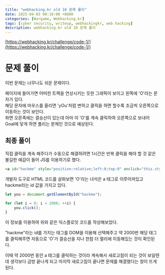 ```yaml
---
title: "webhacking.kr old 10 문제 풀이"
date: 2025-04-03 00:10:00 +0800
categories: [Wargame, Webhacking.kr]
tags: [cyber security, writeup, webhackingkr, web hacking] 
description: webhacking.kr old 10 문제 풀이
---
```


[https://webhacking.kr/challenge/code-1/](https://webhacking.kr/challenge/code-1/)
# 문제 풀이
이번 문제는 너무나도 쉬운 문제이다.<br />

페이지에 들어가면 어떠한 트랙을 연상시키는 듯한 그래픽이 보이고 왼쪽에 'O'라는 문자가 있다. <br />
해당 문자에 마우스를 올리면 'yOu'처럼 변하고 클릭을 하면 할수록 조금씩 오른쪽으로 이동하는 것이 보인다.<br />
화면 오른족에는 결승선이 있는데 아마 이 'O'를 계속  클릭하여 오른쪽으로 보내어 Goal에 닿게 하면 풀리는 문제인 것으로 예상된다.
## 최종 풀이
직접 클릭을 계속 해주다가 수동으로 해결하려면 1시간은 반복 클릭을 해야 할 것 같은 불길한 예감이 들어 JS를 이용하기로 했다.

```html
<a id="hackme" style="position:relative;left:0;top:0" onclick="this.style.left=parseInt(this.style.left,10)+1+'px';if(this.style.left=='1600px')this.href='?go='+this.style.left" onmouseover="this.innerHTML='yOu'" onmouseout="this.innerHTML='O'">O</a>
```
개발자 도구로 HTML 코드를 살펴보면 'O'라는 녀석은 a 태그로 이루어져있고 hackme라는 id 값을 가지고 있다.<br />

```js
let you = document.getElementById("hackme");

for (let i = 0; i < 2000; ++i) {
	you.click();
}
```
이 정보를 이용하여 위와 같은 익스플로잇 코드를 작성해보았다.<br />

"hackme"라는 id를 가지는 태그를 DOM을 이용해 선택해주고 약 2000번 해당 태그를 클릭해주면 자동으로 'O'가 결승선을 지나 한참 더 멀리에 이동해있는 것이 확인된다.<br />

이때 약 2000번 동안 a 태그를 클릭하는 것이라 계속해서 새로고침이 되는 것이 보일텐데 생각보다 금방 끝나게 되고 마지막 새로고침이 끝나면 문제를 해결했다는 창이 뜨게된다.
